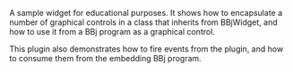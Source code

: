 A sample widget for educational purposes. It shows how to encapsulate a number of graphical controls in a class that inherits from BBjWidget, and how to use it from a BBj program as a graphical control. 

This plugin also demonstrates how to fire events from the plugin, and how to consume them from the embedding BBj program.
